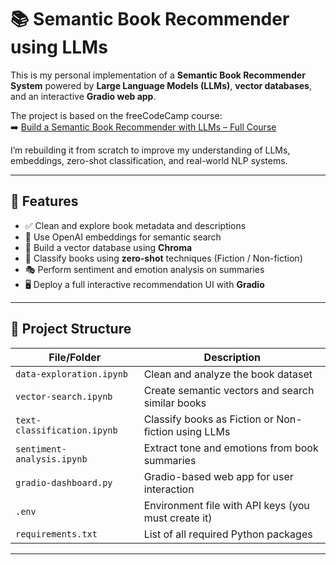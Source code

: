 # 📚 Semantic Book Recommender using LLMs

This is my personal implementation of a **Semantic Book Recommender System** powered by **Large Language Models (LLMs)**, **vector databases**, and an interactive **Gradio web app**.

The project is based on the freeCodeCamp course:  
➡️ [Build a Semantic Book Recommender with LLMs – Full Course]([https://www.youtube.com/watch?v=8bbMHRn3Hjo](https://www.youtube.com/watch?v=Q7mS1VHm3Yw&list=WL&index=3))

I’m rebuilding it from scratch to improve my understanding of LLMs, embeddings, zero-shot classification, and real-world NLP systems.

---

## 🧠 Features

- ✅ Clean and explore book metadata and descriptions
- 🧠 Use OpenAI embeddings for semantic search
- 🔎 Build a vector database using **Chroma**
- 🧾 Classify books using **zero-shot** techniques (Fiction / Non-fiction)
- 🎭 Perform sentiment and emotion analysis on summaries
- 🖥️ Deploy a full interactive recommendation UI with **Gradio**

---

## 📁 Project Structure

| File/Folder              | Description |
|--------------------------|-------------|
| `data-exploration.ipynb` | Clean and analyze the book dataset |
| `vector-search.ipynb`    | Create semantic vectors and search similar books |
| `text-classification.ipynb` | Classify books as Fiction or Non-fiction using LLMs |
| `sentiment-analysis.ipynb` | Extract tone and emotions from book summaries |
| `gradio-dashboard.py`    | Gradio-based web app for user interaction |
| `.env`                   | Environment file with API keys (you must create it) |
| `requirements.txt`       | List of all required Python packages |

---



